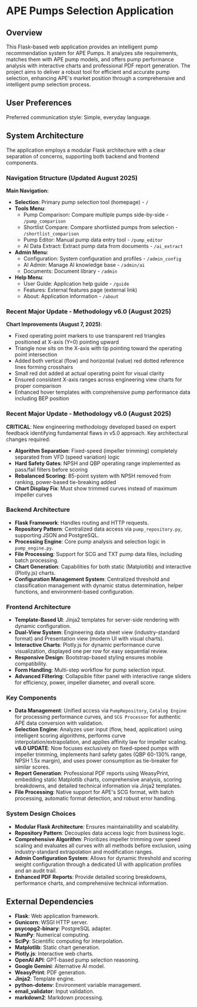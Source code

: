 # APE Pumps Selection Application

## Overview
This Flask-based web application provides an intelligent pump recommendation system for APE Pumps. It analyzes site requirements, matches them with APE pump models, and offers pump performance analysis with interactive charts and professional PDF report generation. The project aims to deliver a robust tool for efficient and accurate pump selection, enhancing APE's market position through a comprehensive and intelligent pump selection process.

## User Preferences
Preferred communication style: Simple, everyday language.

## System Architecture
The application employs a modular Flask architecture with a clear separation of concerns, supporting both backend and frontend components.

### Navigation Structure (Updated August 2025)
**Main Navigation:**
- **Selection**: Primary pump selection tool (homepage) - `/`
- **Tools Menu**: 
  - Pump Comparison: Compare multiple pumps side-by-side - `/pump_comparison`
  - Shortlist Compare: Compare shortlisted pumps from selection - `/shortlist_comparison`
  - Pump Editor: Manual pump data entry tool - `/pump_editor`
  - AI Data Extract: Extract pump data from documents - `/ai_extract`
- **Admin Menu**:
  - Configuration: System configuration and profiles - `/admin_config`
  - AI Admin: Manage AI knowledge base - `/admin/ai`
  - Documents: Document library - `/admin`
- **Help Menu**:
  - User Guide: Application help guide - `/guide`
  - Features: External features page (external link)
  - About: Application information - `/about`

### Recent Major Update - Methodology v6.0 (August 2025)
**Chart Improvements (August 7, 2025)**:
- Fixed operating point markers to use transparent red triangles positioned at X-axis (Y=0) pointing upward
- Triangle now sits on the X-axis with tip pointing toward the operating point intersection
- Added both vertical (flow) and horizontal (value) red dotted reference lines forming crosshairs
- Small red dot added at actual operating point for visual clarity
- Ensured consistent X-axis ranges across engineering view charts for proper comparison
- Enhanced hover templates with comprehensive pump performance data including BEP position

### Recent Major Update - Methodology v6.0 (August 2025)
**CRITICAL**: New engineering methodology developed based on expert feedback identifying fundamental flaws in v5.0 approach. Key architectural changes required:
- **Algorithm Separation**: Fixed-speed (impeller trimming) completely separated from VFD (speed variation) logic
- **Hard Safety Gates**: NPSH and QBP operating range implemented as pass/fail filters before scoring
- **Rebalanced Scoring**: 85-point system with NPSH removed from ranking, power-based tie-breaking added
- **Chart Display Fix**: Must show trimmed curves instead of maximum impeller curves

### Backend Architecture
- **Flask Framework**: Handles routing and HTTP requests.
- **Repository Pattern**: Centralized data access via `pump_repository.py`, supporting JSON and PostgreSQL.
- **Processing Engine**: Core pump analysis and selection logic in `pump_engine.py`.
- **File Processing**: Support for SCG and TXT pump data files, including batch processing.
- **Chart Generation**: Capabilities for both static (Matplotlib) and interactive (Plotly.js) charts.
- **Configuration Management System**: Centralized threshold and classification management with dynamic status determination, helper functions, and environment-based configuration.

### Frontend Architecture
- **Template-Based UI**: Jinja2 templates for server-side rendering with dynamic configuration.
- **Dual-View System**: Engineering data sheet view (industry-standard format) and Presentation view (modern UI with visual charts).
- **Interactive Charts**: Plotly.js for dynamic performance curve visualization, displayed one per row for easy sequential review.
- **Responsive Design**: Bootstrap-based styling ensures mobile compatibility.
- **Form Handling**: Multi-step workflow for pump selection input.
- **Advanced Filtering**: Collapsible filter panel with interactive range sliders for efficiency, power, impeller diameter, and overall score.

### Key Components
- **Data Management**: Unified access via `PumpRepository`, `Catalog Engine` for processing performance curves, and `SCG Processor` for authentic APE data conversion with validation.
- **Selection Engine**: Analyzes user input (flow, head, application) using intelligent scoring algorithms, performs curve interpolation/extrapolation, and applies affinity law for impeller scaling. **v6.0 UPDATE**: Now focuses exclusively on fixed-speed pumps with impeller trimming, implements hard safety gates (QBP 60-130% range, NPSH 1.5x margin), and uses power consumption as tie-breaker for similar scores.
- **Report Generation**: Professional PDF reports using WeasyPrint, embedding static Matplotlib charts, comprehensive analysis, scoring breakdowns, and detailed technical information via Jinja2 templates.
- **File Processing**: Native support for APE's SCG format, with batch processing, automatic format detection, and robust error handling.

### System Design Choices
- **Modular Flask Architecture**: Ensures maintainability and scalability.
- **Repository Pattern**: Decouples data access logic from business logic.
- **Comprehensive Algorithm**: Prioritizes impeller trimming over speed scaling and evaluates all curves with all methods before exclusion, using industry-standard extrapolation and modification ranges.
- **Admin Configuration System**: Allows for dynamic threshold and scoring weight configuration through a dedicated UI with application profiles and an audit trail.
- **Enhanced PDF Reports**: Provide detailed scoring breakdowns, performance charts, and comprehensive technical information.

## External Dependencies
- **Flask**: Web application framework.
- **Gunicorn**: WSGI HTTP server.
- **psycopg2-binary**: PostgreSQL adapter.
- **NumPy**: Numerical computing.
- **SciPy**: Scientific computing for interpolation.
- **Matplotlib**: Static chart generation.
- **Plotly.js**: Interactive web charts.
- **OpenAI API**: GPT-based pump selection reasoning.
- **Google Gemini**: Alternative AI model.
- **WeasyPrint**: PDF generation.
- **Jinja2**: Template engine.
- **python-dotenv**: Environment variable management.
- **email_validator**: Input validation.
- **markdown2**: Markdown processing.